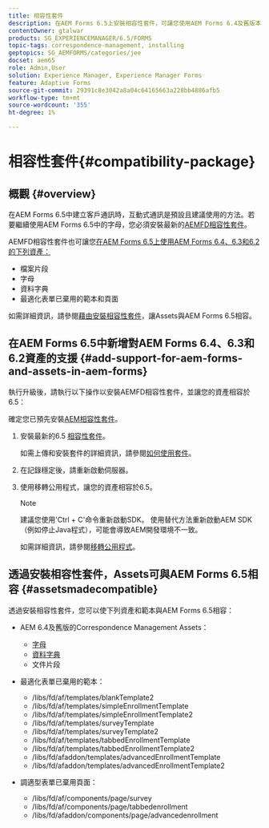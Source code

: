 ```yaml
---
title: 相容性套件
description: 在AEM Forms 6.5上安裝相容性套件，可讓您使用AEM Forms 6.4及舊版本的通訊管理資產，以及已棄用的調適型表單範本和頁面
contentOwner: gtalwar
products: SG_EXPERIENCEMANAGER/6.5/FORMS
topic-tags: correspondence-management, installing
geptopics: SG_AEMFORMS/categories/jee
docset: aem65
role: Admin,User
solution: Experience Manager, Experience Manager Forms
feature: Adaptive Forms
source-git-commit: 29391c8e3042a8a04c64165663a228bb4886afb5
workflow-type: tm+mt
source-wordcount: '355'
ht-degree: 1%

---
```


# 相容性套件{#compatibility-package}

## 概觀 {#overview}

在AEM Forms 6.5中建立客戶通訊時，互動式通訊是預設且建議使用的方法。若要繼續使用AEM Forms 6.5中的字母，您必須安裝最新的[AEMFD相容性套件](https://helpx.adobe.com/aem-forms/kb/aem-forms-releases.html)。

AEMFD相容性套件也可讓您[在AEM Forms 6.5上使用AEM Forms 6.4、6.3和6.2的下列資產：](../../forms/using/compatibility-package.md#add-support-for-aem-forms-and-assets-in-aem-forms)

* 檔案片段
* 字母
* 資料字典
* 最適化表單已棄用的範本和頁面

如需詳細資訊，請參閱[藉由安裝相容性套件](../../forms/using/compatibility-package.md#assetsmadecompatible)，讓Assets與AEM Forms 6.5相容。

## 在AEM Forms 6.5中新增對AEM Forms 6.4、6.3和6.2資產的支援 {#add-support-for-aem-forms-and-assets-in-aem-forms}

執行升級後，請執行以下操作以安裝AEMFD相容性套件，並讓您的資產相容於6.5：

確定您已預先安裝[AEM相容性套件](https://helpx.adobe.com/aem-forms/kb/aem-forms-releases.html)。

1. 安裝最新的6.5 [相容性套件](https://helpx.adobe.com/aem-forms/kb/aem-forms-releases.html)。

   如需上傳和安裝套件的詳細資訊，請參閱[如何使用套件](/help/sites-administering/package-manager.md)。

1. 在記錄穩定後，請重新啟動伺服器。
1. 使用移轉公用程式，讓您的資產相容於6.5。

   >[!NOTE]
   >
   > 建議您使用&#39;Ctrl + C&#39;命令重新啟動SDK。 使用替代方法重新啟動AEM SDK （例如停止Java程式），可能會導致AEM開發環境不一致。

   如需詳細資訊，請參閱[移轉公用程式](../../forms/using/migration-utility.md)。

## 透過安裝相容性套件，Assets可與AEM Forms 6.5相容 {#assetsmadecompatible}

透過安裝相容性套件，您可以使下列資產和範本與AEM Forms 6.5相容：

* AEM 6.4及舊版的Correspondence Management Assets：

   * [字母](../../forms/using/create-letter.md)
   * [資料字典](/help/forms/using/data-dictionary.md)
   * 文件片段

* 最適化表單已棄用的範本：

   * /libs/fd/af/templates/blankTemplate2
   * /libs/fd/af/templates/simpleEnrollmentTemplate
   * /libs/fd/af/templates/simpleEnrollmentTemplate2
   * /libs/fd/af/templates/surveyTemplate
   * /libs/fd/af/templates/surveyTemplate2
   * /libs/fd/af/templates/tabbedEnrollmentTemplate
   * /libs/fd/af/templates/tabbedEnrollmentTemplate2
   * /libs/fd/afaddon/templates/advancedEnrollmentTemplate
   * /libs/fd/afaddon/templates/advancedEnrollmentTemplate2

* 調適型表單已棄用頁面：

   * /libs/fd/af/components/page/survey
   * /libs/fd/af/components/page/tabbedenrollment
   * /libs/fd/afaddon/components/page/advancedenrollment
